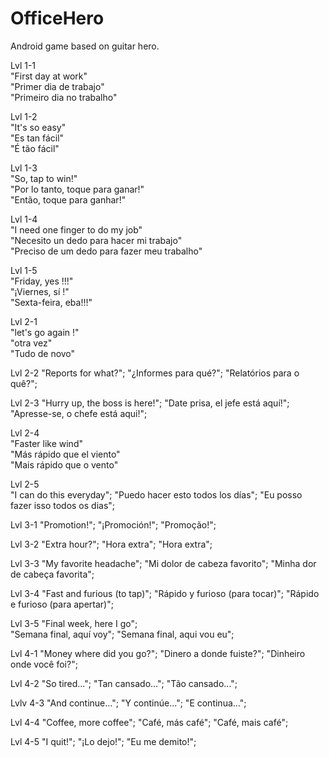 # OfficeHero
Android game based on guitar hero.<br>

Lvl 1-1 <br>
"First day at work" <br>
"Primer dia de trabajo" <br>
"Primeiro dia no trabalho"<br>

Lvl 1-2 <br>
"It's so easy" <br>
"Es tan fácil" <br>
"É tão fácil"<br>

Lvl 1-3 <br>
"So, tap to win!" <br>
"Por lo tanto, toque para ganar!"<br>
"Então, toque para ganhar!"<br>

Lvl 1-4 <br>
"I need one finger to do my job"<br>
"Necesito un dedo para hacer mi trabajo"<br>
"Preciso de um dedo para fazer meu trabalho"<br>

Lvl 1-5 <br>
"Friday, yes !!!"<br>
"¡Viernes, sí !" <br>
"Sexta-feira, eba!!!"<br>

Lvl 2-1<br>
"let's go again !"<br>
"otra vez"<br>
"Tudo de novo"<br>

Lvl 2-2
"Reports for what?";
"¿Informes para qué?";
"Relatórios para o quê?";

Lvl 2-3
"Hurry up, the boss is here!";
"Date prisa, el jefe está aquí!";
"Apresse-se, o chefe está aqui!";

Lvl 2-4 <br>
"Faster like wind" <br>
"Más rápido que el viento" <br>
"Mais rápido que o vento" <br>

Lvl 2-5 <br>
"I can do this everyday";
"Puedo hacer esto todos los días";
"Eu posso fazer isso todos os dias";

Lvl 3-1
"Promotion!";
"¡Promoción!";
"Promoção!";

Lvl 3-2
"Extra hour?";
"Hora extra";
"Hora extra";

Lvl 3-3
"My favorite headache";
"Mi dolor de cabeza favorito";
"Minha dor de cabeça favorita";

Lvl 3-4
"Fast and furious (to tap)";
"Rápido y furioso (para tocar)";
"Rápido e furioso (para apertar)";

Lvl 3-5
"Final week, here I go";            
"Semana final, aquí voy";
"Semana final, aqui vou eu";

Lvl 4-1
"Money where did you go?";
"Dinero a donde fuiste?";
"Dinheiro onde você foi?";

Lvl 4-2
"So tired...";
"Tan cansado...";
"Tão cansado...";

Lvlv 4-3
"And continue...";
"Y continúe...";
"E continua...";

Lvl 4-4
"Coffee, more coffee";
"Café, más café";
"Café, mais café";

Lvl 4-5
"I quit!";
"¡Lo dejo!";
"Eu me demito!";
